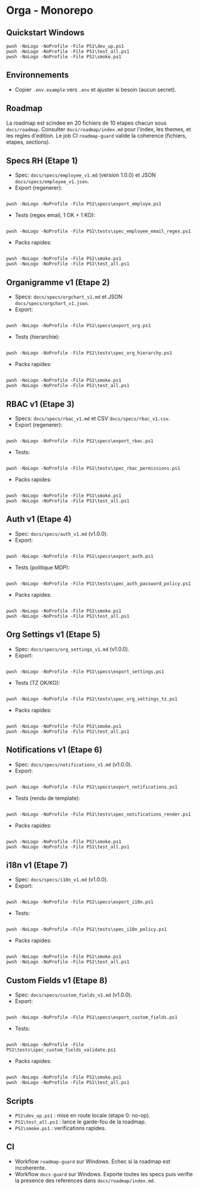 # Orga - Monorepo

## Quickstart Windows
```
pwsh -NoLogo -NoProfile -File PS1\dev_up.ps1
pwsh -NoLogo -NoProfile -File PS1\test_all.ps1
pwsh -NoLogo -NoProfile -File PS1\smoke.ps1
```

## Environnements
- Copier `.env.example` vers `.env` et ajuster si besoin (aucun secret).

## Roadmap
La roadmap est scindee en 20 fichiers de 10 etapes chacun sous `docs/roadmap`.
Consulter `docs/roadmap/index.md` pour l'index, les themes, et les regles d'edition.
Le job CI `roadmap-guard` valide la coherence (fichiers, etapes, sections).

## Specs RH (Etape 1)
- Spec: `docs/specs/employee_v1.md` (version 1.0.0) et JSON `docs/specs/employee_v1.json`.
- Export (regenerer):
```

pwsh -NoLogo -NoProfile -File PS1\specs\export_employe.ps1

```
- Tests (regex email, 1 OK + 1 KO):
```

pwsh -NoLogo -NoProfile -File PS1\tests\spec_employee_email_regex.ps1

```
- Packs rapides:
```

pwsh -NoLogo -NoProfile -File PS1\smoke.ps1
pwsh -NoLogo -NoProfile -File PS1\test_all.ps1

```

## Organigramme v1 (Etape 2)
- Specs: `docs/specs/orgchart_v1.md` et JSON `docs/specs/orgchart_v1.json`.
- Export:
```

pwsh -NoLogo -NoProfile -File PS1\specs\export_org.ps1

```
- Tests (hierarchie):
```

pwsh -NoLogo -NoProfile -File PS1\tests\spec_org_hierarchy.ps1

```
- Packs rapides:
```

pwsh -NoLogo -NoProfile -File PS1\smoke.ps1
pwsh -NoLogo -NoProfile -File PS1\test_all.ps1

```

## RBAC v1 (Etape 3)
- Specs: `docs/specs/rbac_v1.md` et CSV `docs/specs/rbac_v1.csv`.
- Export (regenerer):
```

pwsh -NoLogo -NoProfile -File PS1\specs\export_rbac.ps1

```
- Tests:
```

pwsh -NoLogo -NoProfile -File PS1\tests\spec_rbac_permissions.ps1

```
- Packs rapides:
```

pwsh -NoLogo -NoProfile -File PS1\smoke.ps1
pwsh -NoLogo -NoProfile -File PS1\test_all.ps1

```

## Auth v1 (Etape 4)
- Spec: `docs/specs/auth_v1.md` (v1.0.0).
- Export:
```

pwsh -NoLogo -NoProfile -File PS1\specs\export_auth.ps1

```
- Tests (politique MDP):
```

pwsh -NoLogo -NoProfile -File PS1\tests\spec_auth_password_policy.ps1

```
- Packs rapides:
```

pwsh -NoLogo -NoProfile -File PS1\smoke.ps1
pwsh -NoLogo -NoProfile -File PS1\test_all.ps1

```

## Org Settings v1 (Etape 5)
- Spec: `docs/specs/org_settings_v1.md` (v1.0.0).
- Export:
```

pwsh -NoLogo -NoProfile -File PS1\specs\export_settings.ps1

```
- Tests (TZ OK/KO):
```

pwsh -NoLogo -NoProfile -File PS1\tests\spec_org_settings_tz.ps1

```
- Packs rapides:
```

pwsh -NoLogo -NoProfile -File PS1\smoke.ps1
pwsh -NoLogo -NoProfile -File PS1\test_all.ps1

```

## Notifications v1 (Etape 6)
- Spec: `docs/specs/notifications_v1.md` (v1.0.0).
- Export:
```

pwsh -NoLogo -NoProfile -File PS1\specs\export_notifications.ps1

```
- Tests (rendu de template):
```

pwsh -NoLogo -NoProfile -File PS1\tests\spec_notifications_render.ps1

```
- Packs rapides:
```

pwsh -NoLogo -NoProfile -File PS1\smoke.ps1
pwsh -NoLogo -NoProfile -File PS1\test_all.ps1

```

## i18n v1 (Etape 7)
- Spec: `docs/specs/i18n_v1.md` (v1.0.0).
- Export:
```

pwsh -NoLogo -NoProfile -File PS1\specs\export_i18n.ps1

```
- Tests:
```

pwsh -NoLogo -NoProfile -File PS1\tests\spec_i18n_policy.ps1

```
- Packs rapides:
```

pwsh -NoLogo -NoProfile -File PS1\smoke.ps1
pwsh -NoLogo -NoProfile -File PS1\test_all.ps1

```

## Custom Fields v1 (Etape 8)
- Spec: `docs/specs/custom_fields_v1.md` (v1.0.0).
- Export:
```

pwsh -NoLogo -NoProfile -File PS1\specs\export_custom_fields.ps1

```
- Tests:
```

pwsh -NoLogo -NoProfile -File PS1\tests\spec_custom_fields_validate.ps1

```
- Packs rapides:
```

pwsh -NoLogo -NoProfile -File PS1\smoke.ps1
pwsh -NoLogo -NoProfile -File PS1\test_all.ps1

```

## Scripts
- `PS1\dev_up.ps1` : mise en route locale (etape 0: no-op).
- `PS1\test_all.ps1` : lance le garde-fou de la roadmap.
- `PS1\smoke.ps1` : verifications rapides.

## CI
- Workflow `roadmap-guard` sur Windows. Echec si la roadmap est incoherente.
- Workflow `docs-guard` sur Windows. Exporte toutes les specs puis verifie la presence des references dans `docs/roadmap/index.md`.
